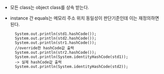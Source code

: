 - 모든 class는 object class를 상속 받는다.

- instance 간 equals는 메모리 주소 위치 동일성이 판단기준인데 이는 재정의하면 된다.
          
        System.out.println(std1.hashCode());
        System.out.println(std2.hashCode());
        System.out.println(str1.hashCode());
        //override한 hashCode값 출력
        System.out.println(str2.hashCode());
        System.out.println(System.identityHashCode(std1));
        -> 실제 hashCode값 출력
        System.out.println(System.identityHashCode(std2));

